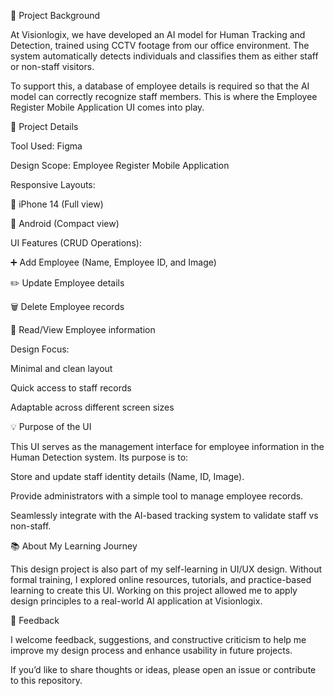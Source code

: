 📌 Project Background

At Visionlogix, we have developed an AI model for Human Tracking and Detection, trained using CCTV footage from our office environment. The system automatically detects individuals and classifies them as either staff or non-staff visitors.

To support this, a database of employee details is required so that the AI model can correctly recognize staff members. This is where the Employee Register Mobile Application UI comes into play.

🎨 Project Details

Tool Used: Figma

Design Scope: Employee Register Mobile Application

Responsive Layouts:

📱 iPhone 14 (Full view)

📱 Android (Compact view)

UI Features (CRUD Operations):

➕ Add Employee (Name, Employee ID, and Image)

✏️ Update Employee details

🗑️ Delete Employee records

📖 Read/View Employee information

Design Focus:

Minimal and clean layout

Quick access to staff records

Adaptable across different screen sizes

💡 Purpose of the UI

This UI serves as the management interface for employee information in the Human Detection system. Its purpose is to:

Store and update staff identity details (Name, ID, Image).

Provide administrators with a simple tool to manage employee records.

Seamlessly integrate with the AI-based tracking system to validate staff vs non-staff.

📚 About My Learning Journey

This design project is also part of my self-learning in UI/UX design. Without formal training, I explored online resources, tutorials, and practice-based learning to create this UI. Working on this project allowed me to apply design principles to a real-world AI application at Visionlogix.

📝 Feedback

I welcome feedback, suggestions, and constructive criticism to help me improve my design process and enhance usability in future projects.

If you’d like to share thoughts or ideas, please open an issue or contribute to this repository.
